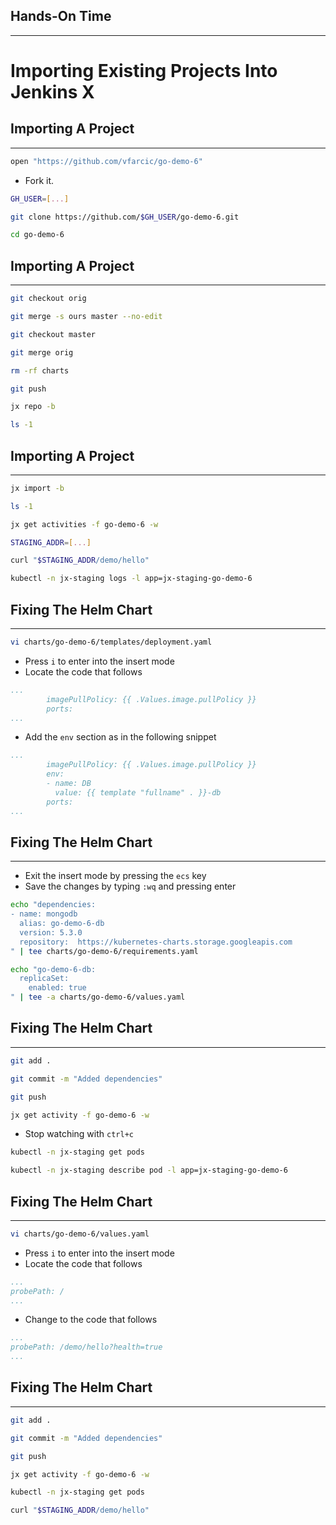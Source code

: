 ## Hands-On Time

---

# Importing Existing Projects Into Jenkins X


## Importing A Project

---

```bash
open "https://github.com/vfarcic/go-demo-6"
```

* Fork it.

```bash
GH_USER=[...]

git clone https://github.com/$GH_USER/go-demo-6.git

cd go-demo-6
```


## Importing A Project

---

```bash
git checkout orig

git merge -s ours master --no-edit

git checkout master

git merge orig

rm -rf charts

git push

jx repo -b

ls -1
```


## Importing A Project

---

```bash
jx import -b

ls -1

jx get activities -f go-demo-6 -w

STAGING_ADDR=[...]

curl "$STAGING_ADDR/demo/hello"

kubectl -n jx-staging logs -l app=jx-staging-go-demo-6
```


## Fixing The Helm Chart

---

```bash
vi charts/go-demo-6/templates/deployment.yaml
```

* Press `i` to enter into the insert mode
* Locate the code that follows

```yaml
...
        imagePullPolicy: {{ .Values.image.pullPolicy }}
        ports:
...
```

* Add the `env` section as in the following snippet

```yaml
...
        imagePullPolicy: {{ .Values.image.pullPolicy }}
        env:
        - name: DB
          value: {{ template "fullname" . }}-db
        ports:
...
```


## Fixing The Helm Chart

---

* Exit the insert mode by pressing the `ecs` key
* Save the changes by typing `:wq` and pressing enter

```bash
echo "dependencies:
- name: mongodb
  alias: go-demo-6-db
  version: 5.3.0
  repository:  https://kubernetes-charts.storage.googleapis.com
" | tee charts/go-demo-6/requirements.yaml

echo "go-demo-6-db:
  replicaSet:
    enabled: true
" | tee -a charts/go-demo-6/values.yaml
```


## Fixing The Helm Chart

---

```bash
git add .

git commit -m "Added dependencies"

git push

jx get activity -f go-demo-6 -w
```

* Stop watching with `ctrl+c`

```bash
kubectl -n jx-staging get pods

kubectl -n jx-staging describe pod -l app=jx-staging-go-demo-6
```


## Fixing The Helm Chart

---

```bash
vi charts/go-demo-6/values.yaml
```

* Press `i` to enter into the insert mode
* Locate the code that follows

```yaml
...
probePath: /
...
```

* Change to the code that follows

```yaml
...
probePath: /demo/hello?health=true
...
```


## Fixing The Helm Chart

---

```bash
git add .

git commit -m "Added dependencies"

git push

jx get activity -f go-demo-6 -w

kubectl -n jx-staging get pods

curl "$STAGING_ADDR/demo/hello"
```
